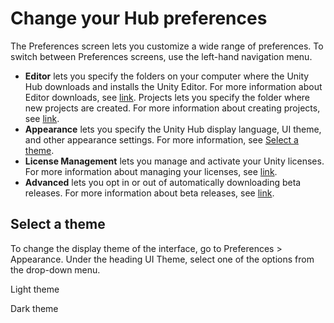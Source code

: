 # Change your Hub preferences

The Preferences screen lets you customize a wide range of preferences. To switch between Preferences screens, use the left-hand navigation menu.

* **Editor** lets you specify the folders on your computer where the Unity Hub downloads and installs the Unity Editor. For more information about Editor downloads, see [link](#).
Projects lets you specify the folder where new projects are created. For more information about creating projects, see [link](#).
* **Appearance** lets you specify the Unity Hub display language, UI theme, and other appearance settings. For more information, see [Select a theme](#).
* **License Management** lets you manage and activate your Unity licenses. For more information about managing your licenses, see [link](#).
* **Advanced** lets you opt in or out of automatically downloading beta releases. For more information about beta releases, see [link](#).

## Select a theme

To change the display theme of the interface, go to Preferences > Appearance. Under the heading UI Theme, select one of the options from the drop-down menu.

Light theme


Dark theme

